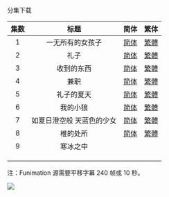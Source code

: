 分集下载

| 集数 |            标题            |                             简体                             |                             繁体                             |
| :--: | :------------------------: | :----------------------------------------------------------: | :----------------------------------------------------------: |
|  1   |      一无所有的女孩子      | [简体](https://raw.githubusercontent.com/tastysugar/SweetSub-source/master/Super%20Cub/%5BSweetSub%5D%20Super%20Cub%20-%2001.chs.ass) | [繁體](https://raw.githubusercontent.com/tastysugar/SweetSub-source/master/Super%20Cub/%5BSweetSub%5D%20Super%20Cub%20-%2001.cht.ass) |
|  2   |            礼子            | [简体](https://raw.githubusercontent.com/tastysugar/SweetSub-source/master/Super%20Cub/%5BSweetSub%5D%20Super%20Cub%20-%2002.chs.ass) | [繁體](https://raw.githubusercontent.com/tastysugar/SweetSub-source/master/Super%20Cub/%5BSweetSub%5D%20Super%20Cub%20-%2002.cht.ass) |
|  3   |         收到的东西         | [简体](https://raw.githubusercontent.com/tastysugar/SweetSub-source/master/Super%20Cub/%5BSweetSub%5D%20Super%20Cub%20-%2003.chs.ass) | [繁體](https://raw.githubusercontent.com/tastysugar/SweetSub-source/master/Super%20Cub/%5BSweetSub%5D%20Super%20Cub%20-%2003.cht.ass) |
|  4   |            兼职            | [简体](https://raw.githubusercontent.com/tastysugar/SweetSub-source/master/Super%20Cub/%5BSweetSub%5D%20Super%20Cub%20-%2004.chs.ass) | [繁體](https://raw.githubusercontent.com/tastysugar/SweetSub-source/master/Super%20Cub/%5BSweetSub%5D%20Super%20Cub%20-%2004.cht.ass) |
|  5   |         礼子的夏天         | [简体](https://raw.githubusercontent.com/tastysugar/SweetSub-source/master/Super%20Cub/%5BSweetSub%5D%20Super%20Cub%20-%2005.chs.ass) | [繁體](https://raw.githubusercontent.com/tastysugar/SweetSub-source/master/Super%20Cub/%5BSweetSub%5D%20Super%20Cub%20-%2005.cht.ass) |
|  6   |          我的小狼          | [简体](https://raw.githubusercontent.com/tastysugar/SweetSub-source/master/Super%20Cub/%5BSweetSub%5D%20Super%20Cub%20-%2006.chs.ass) | [繁體](https://raw.githubusercontent.com/tastysugar/SweetSub-source/master/Super%20Cub/%5BSweetSub%5D%20Super%20Cub%20-%2006.cht.ass) |
|  7   | 如夏日澄空般  天蓝色的少女 | [简体](https://raw.githubusercontent.com/tastysugar/SweetSub-source/master/Super%20Cub/%5BSweetSub%5D%20Super%20Cub%20-%2007.chs.ass) | [繁體](https://raw.githubusercontent.com/tastysugar/SweetSub-source/master/Super%20Cub/%5BSweetSub%5D%20Super%20Cub%20-%2007.cht.ass) |
|  8   |          椎的处所          | [简体](https://raw.githubusercontent.com/tastysugar/SweetSub-source/master/Super%20Cub/%5BSweetSub%5D%20Super%20Cub%20-%2008.chs.ass) | [繁體](https://raw.githubusercontent.com/tastysugar/SweetSub-source/master/Super%20Cub/%5BSweetSub%5D%20Super%20Cub%20-%2008.cht.ass) |
|  9   |          寒冰之中          |                                                              |                                                              |
|      |                            |                                                              |                                                              |
|      |                            |                                                              |                                                              |
|      |                            |                                                              |                                                              |

注：Funimation 源需要平移字幕 240 帧或 10 秒。

![](https://p.sda1.dev/1/1e9b5a9b78e06b5f388b0f3d277bdcc1/Super%20Cub%204.jpg)